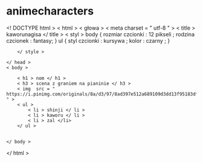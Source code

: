 # animecharacters
<! DOCTYPE html >
< html >
    < głowa >
    < meta  charset = " utf-8 " >
        < title > kaworunagisa </ title >
        < styl >
        body {
        rozmiar czcionki :  12 pikseli ;
        rodzina czcionek : fantasy;
        }
        ul {
        styl czcionki  :  kursywa ;
        kolor :  czarny ;
        }
        
        </ style >
        
    </ head >
    < body >
        
        < h1 > nom </ h1 >
        < h3 > scena z graniem na pianinie </ h3 >
        < img  src = " https://i.pinimg.com/originals/8a/d3/97/8ad397e512a689109d3dd13f95183df3.jpg " >
        < ul >
            < li > shinji </ li >
            < li > kaworu </ li >
			< li > zal </li>
        </ ul >
        
        
    </ body >
 </ html >